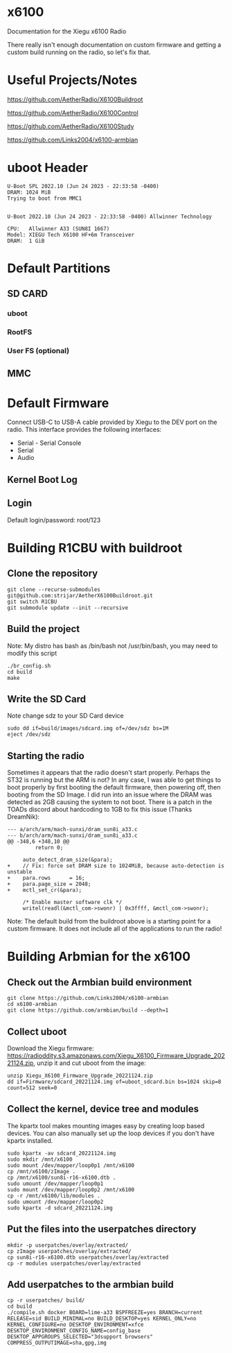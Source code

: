 # x6100
Documentation for the Xiegu x6100 Radio

There really isn't enough documentation on custom firmware and getting a custom build running on the radio, so let's fix that.

# Useful Projects/Notes
https://github.com/AetherRadio/X6100Buildroot

https://github.com/AetherRadio/X6100Control

https://github.com/AetherRadio/X6100Study

https://github.com/Links2004/x6100-armbian

# uboot Header
```
U-Boot SPL 2022.10 (Jun 24 2023 - 22:33:58 -0400)                               
DRAM: 1024 MiB                                                                  
Trying to boot from MMC1                                                        
                                                                                
                                                                                
U-Boot 2022.10 (Jun 24 2023 - 22:33:58 -0400) Allwinner Technology              
                                                                                
CPU:   Allwinner A33 (SUN8I 1667)                                               
Model: XIEGU Tech X6100 HF+6m Transceiver                                       
DRAM:  1 GiB
```

# Default Partitions
## SD CARD
### uboot
### RootFS
### User FS (optional)
## MMC

# Default Firmware
Connect USB-C to USB-A cable provided by Xiegu to the DEV port on the radio. This interface provides the following interfaces:
* Serial - Serial Console
* Serial
* Audio
## Kernel Boot Log
## Login
Default login/password: root/123

# Building R1CBU with buildroot
## Clone the repository
```
git clone --recurse-submodules git@github.com:strijar/AetherX6100Buildroot.git
git switch R1CBU
git submodule update --init --recursive
```
## Build the project
Note: My distro has bash as /bin/bash not /usr/bin/bash, you may need to modify this script
```
./br_config.sh
cd build
make
```
## Write the SD Card
Note change sdz to your SD Card device
```
sudo dd if=build/images/sdcard.img of=/dev/sdz bs=1M
eject /dev/sdz
```

## Starting the radio
Sometimes it appears that the radio doesn't start properly. Perhaps the ST32 is running but the ARM is not? In any case, I was able to get things to boot properly by first booting the default firmware, then powering off, then booting from the SD Image. I did run into an issue where the DRAM was detected as 2GB causing the system to not boot. There is a patch in the TOADs discord about hardcoding to 1GB to fix this issue (Thanks DreamNik):
```
--- a/arch/arm/mach-sunxi/dram_sun8i_a33.c
--- b/arch/arm/mach-sunxi/dram_sun8i_a33.c
@@ -348,6 +348,10 @@
         return 0;
 
     auto_detect_dram_size(&para);
+    // Fix: force set DRAM size to 1024MiB, because auto-detection is unstable
+    para.rows      = 16;
+    para.page_size = 2048;
+    mctl_set_cr(&para);
 
     /* Enable master software clk */
     writel(readl(&mctl_com->swonr) | 0x3ffff, &mctl_com->swonr);
```

Note: The default build from the buildroot above is a starting point for a custom firmware. It does not include all of the applications to run the radio!


# Building Arbmian for the x6100

## Check out the Armbian build environment
```
git clone https://github.com/Links2004/x6100-armbian
cd x6100-armbian
git clone https://github.com/armbian/build --depth=1
```

## Collect uboot
Download the Xiegu firmware: https://radioddity.s3.amazonaws.com/Xiegu_X6100_Firmware_Upgrade_20221124.zip, unzip it and cut uboot from the image:

```
unzip Xiegu_X6100_Firmware_Upgrade_20221124.zip
dd if=Firmware/sdcard_20221124.img of=uboot_sdcard.bin bs=1024 skip=8 count=512 seek=0
```

## Collect the kernel, device tree and modules
The kpartx tool makes mounting images easy by creating loop based devices. You can also manually set up the loop devices if you don't have kpartx installed.
```
sudo kpartx -av sdcard_20221124.img
sudo mkdir /mnt/x6100
sudo mount /dev/mapper/loop0p1 /mnt/x6100
cp /mnt/x6100/zImage .
cp /mnt/x6100/sun8i-r16-x6100.dtb .
sudo umount /dev/mapper/loop0p1
sudo mount /dev/mapper/loop0p2 /mnt/x6100
cp -r /mnt/x6100/lib/modules .
sudo umount /dev/mapper/loop0p2
sudo kpartx -d sdcard_20221124.img
```

## Put the files into the userpatches directory
```
mkdir -p userpatches/overlay/extracted/
cp zImage userpatches/overlay/extracted/
cp sun8i-r16-x6100.dtb userpatches/overlay/extracted
cp -r modules userpatches/overlay/extracted
```

## Add userpatches to the armbian build
```
cp -r userpatches/ build/
cd build
./compile.sh docker BOARD=lime-a33 BSPFREEZE=yes BRANCH=current RELEASE=sid BUILD_MINIMAL=no BUILD_DESKTOP=yes KERNEL_ONLY=no KERNEL_CONFIGURE=no DESKTOP_ENVIRONMENT=xfce DESKTOP_ENVIRONMENT_CONFIG_NAME=config_base DESKTOP_APPGROUPS_SELECTED="3dsupport browsers" COMPRESS_OUTPUTIMAGE=sha,gpg,img
```
